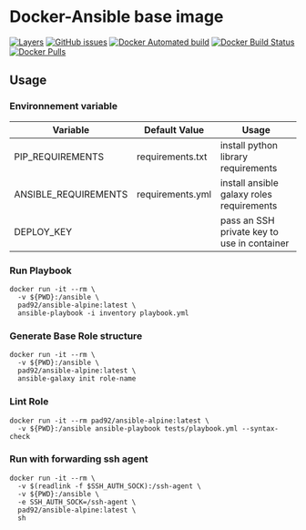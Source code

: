 # Docker-Ansible base image

[![Layers](https://images.microbadger.com/badges/image/pad92/ansible-alpine.svg)](https://microbadger.com/images/pad92/ansible-alpine) [![GitHub issues](https://img.shields.io/github/issues/pad92/docker-ansible-alpine.svg)](https://github.com/pad92/docker-ansible-alpine) [![Docker Automated build](https://img.shields.io/docker/automated/pad92/ansible-alpine.svg?maxAge=2592000)](https://hub.docker.com/r/pad92/ansible-alpine/) [![Docker Build Status](https://img.shields.io/docker/build/pad92/ansible-alpine.svg?maxAge=2592000)](https://hub.docker.com/r/pad92/ansible-alpine/) [![Docker Pulls](https://img.shields.io/docker/pulls/pad92/ansible-alpine.svg)](https://hub.docker.com/r/pad92/ansible-alpine/)

## Usage

### Environnement variable

| Variable             | Default Value    | Usage                                       |
|----------------------|------------------|---------------------------------------------|
| PIP_REQUIREMENTS     | requirements.txt | install python library requirements         |
| ANSIBLE_REQUIREMENTS | requirements.yml | install ansible galaxy roles requirements   |
| DEPLOY_KEY           |                  | pass an SSH private key to use in container |

### Run Playbook

```
docker run -it --rm \
  -v ${PWD}:/ansible \
  pad92/ansible-alpine:latest \
  ansible-playbook -i inventory playbook.yml
```

### Generate Base Role structure

```
docker run -it --rm \
  -v ${PWD}:/ansible \
  pad92/ansible-alpine:latest \
  ansible-galaxy init role-name
```

### Lint Role

```
docker run -it --rm pad92/ansible-alpine:latest \
  -v ${PWD}:/ansible ansible-playbook tests/playbook.yml --syntax-check
```
### Run with forwarding ssh agent

```
docker run -it --rm \
  -v $(readlink -f $SSH_AUTH_SOCK):/ssh-agent \
  -v ${PWD}:/ansible \
  -e SSH_AUTH_SOCK=/ssh-agent \
  pad92/ansible-alpine:latest \
  sh
```

